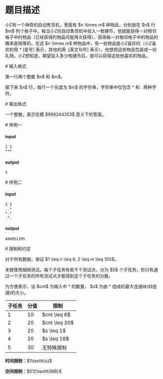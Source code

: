 # 题目描述

<p>小Z有一个神奇的自动售货机，里面有 $n \times m$ 种物品，分别放在 $n$ 行 $m$ 列个格子中。每当小Z向自动售货机中投入一枚硬币，他就能获得一对相邻格子中的物品（已经获得的物品可能再次获得），获得每一对相邻格子中的物品的概率是相等的。在这 $n \times m$ 种物品中，有一些物品是小Z喜欢的（小Z喜欢的用 * [星号] 表示，其他的用 .[英文句号] 表示），他想把这些物品包装成一份礼物。小Z想知道，期望投入多少枚硬币后，就可以获得这些他喜欢的物品。</p>
# 输入格式


<p>第一行两个整数 $n$ 和 $m$。</p>
<p>接下来 $n$ 行，每行一个长度为 $m$ 的字符串，字符串中仅包含 * 和 . 两种字符。</p>
# 输出格式


<p>一个整数，表示在模 $998244353$ 意义下的答案。</p>
# 样例一


<h4>input</h4>
<pre><code>1 3
***</code></pre>
<h4>output</h4>
<pre><code>3</code></pre>
# 样例二


<h4>input</h4>
<pre><code>3 3
..*
*.*
.*.</code></pre>
<h4>output</h4>
<pre><code>404051295</code></pre>
# 限制和约定


<p>对于所有数据，保证 $1 \leq n \leq 6, 2 \leq m \leq 100$。</p>
<p>本题使用捆绑测试。每个子任务有若干个测试点，分为 $5$ 个子任务，你只有通过一个子任务的所有测试点才能得到这个子任务的分数。</p>
<p>为方便表示，设 $cnt$ 为输入中 * 的数量， $s$ 为由 * 组成的最大连通块(四连通)的大小。</p>
<table class="table table-bordered table-text-center table-vertical-middle"><thead><tr><th>子任务</th><th>分值</th><th>限制</th></tr></thead><tbody><tr><td>1</td><td>10</td><td>$cnt \leq 6$</td></tr><tr><td>2</td><td>20</td><td>$cnt \leq 20$</td></tr><tr><td>3</td><td>20</td><td>$s \leq 1$</td></tr><tr><td>4</td><td>20</td><td>$s \leq 16$</td></tr><tr><td>5</td><td>30</td><td>无特殊限制</td></tr></tbody></table><p><strong>时间限制</strong>：$1\texttt{s}$</p>
<p><strong>空间限制</strong>：$512\texttt{MB}$</p>
